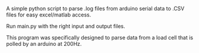 A simple python script to parse .log files from arduino serial data to .CSV files for easy excel/matlab access.

Run main.py with the right input and output files.

This program was specifically designed to parse data from a load cell that is polled by an arduino at 200Hz.  
